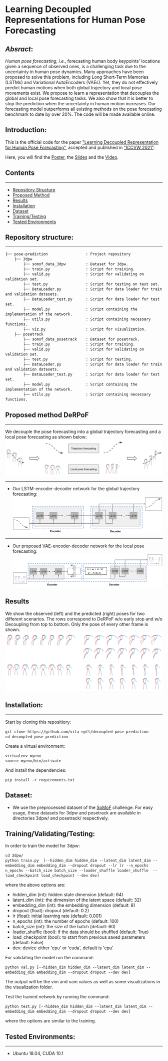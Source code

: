 # Learning Decoupled Representations for Human Pose Forecasting

## _Absract_:

_Human pose forecasting_, *i.e.*, forecasting human body keypoints' locations given a sequence of observed ones, is a challenging task due to the uncertainty in human pose dynamics. 
Many approaches have been proposed to solve this problem, including Long Short-Term Memories (LSTMs) and Variational AutoEncoders (VAEs). Yet, they do not effectively predict human motions when both global trajectory and local pose movements exist.
We propose to learn a representation that decouples the global and local pose forecasting tasks. We also show that it is better to stop the prediction when the uncertainty in human motion increases. 
Our forecasting model outperforms all existing methods on the pose forecasting benchmark to date by over 20%. The code will be made available online.

## Introduction:
This is the official code for the paper ["Learning Decoupled Representation for Human Pose Forecasting"](https://openaccess.thecvf.com/content/ICCV2021W/SoMoF/html/Parsaeifard_Learning_Decoupled_Representations_for_Human_Pose_Forecasting_ICCVW_2021_paper.html), accepted and published in ["ICCVW 2021"](https://somof.stanford.edu/workshops/iccv21).

Here, you will find the [Poster](https://drive.google.com/file/d/1qcHiTlGGG8KNk6sUPMnTSvkjcq9oVT32/view?usp=sharing), the [Slides](https://drive.google.com/file/d/1k5S_yFnzcBea9g8ZlieCSq77vas-5VGu/view?usp=sharing) and the [Video](https://drive.google.com/file/d/1GE9xTHDEBrRZAlck7trpWaMorlX0_e3z/view?usp=sharing).

## Contents
------------
  * [Repository Structure](#repository-structure)
  * [Proposed Method](#proposed-method-DeRPoF)
  * [Results](#results)
  * [Installation](#installation)
  * [Dataset](#dataset)
  * [Training/Testing](#training-testing)
  * [Tested Environments](#tested-environments)
  
## Repository structure:
------------
    ├── pose-prediction                 : Project repository
        ├── 3dpw 
            ├── somof_data_3dpw         : Dataset for 3dpw.
            ├── train.py                : Script for training.  
            ├── valid.py                : Script for validating on validation set.
            ├── test.py                 : Script for testing on test set.  
            ├── DataLoader.py           : Script for data loader for train and validation datasets. 
            ├── DataLoader_test.py      : Script for data loader for test set.
            ├── model.py                : Script containing the implementation of the network.
            ├── utils.py                : Script containing necessary functions.
            ├── viz.py                  : Script for visualization.
        ├── posetrack
            ├── somof_data_posetrack    : Dataset for posetrack.
            ├── train.py                : Script for training.  
            ├── valid.py                : Script for validating on validation set.
            ├── test.py                 : Script for testing.  
            ├── DataLoader.py           : Script for data loader for train and validation datasets. 
            ├── DataLoader_test.py      : Script for data loader for test set.
            ├── model.py                : Script containing the implementation of the network.
            ├── utils.py                : Script containing necessary functions.
            
## Proposed method DeRPoF
-------------
We decouple the pose forecasting into a global trajectory forecasting and a local pose forecasting as shown below:
![Our proposed method](images/network.png)

-------------

* Our LSTM-encoder-decoder network for the global trajectory forecasting:
![Our proposed network architecture for trajectory prediction](figures/fig2.png)

-------------

* Our proposed VAE-encoder-decoder network for the local pose forecasting:
![Our proposed network architecture for pose prediction](figures/fig3.png)

## Results

We show the observed (left) and the predicted (right) poses for two different scenarios. The rows correspond to DeRPoF w/o early stop and w/o Decoupling from top to bottom. Only the pose of every other frame is shown. 
![a](figures/fig4--a.png)
![b](figures/fig4--b.png)

## Installation:
------------
Start by cloning this repositiory:
```
git clone https://github.com/vita-epfl/decoupled-pose-prediction
cd decoupled-pose-prediction
```
Create a virtual environment:
```
virtualenv myenv
source myenv/bin/activate
```
And install the dependencies:
```
pip install -r requirements.txt
```

## Dataset:
  
  * We use the preprocessed dataset of the [SoMoF](https://somof.stanford.edu/dataset) challenge. For easy usage, these datasets for 3dpw and posetrack are available in directories 3dpw/ and posetrack/ respectively. 
  
## Training/Validating/Testing:
In order to train the model for 3dpw:
```
cd 3dpw/
python train.py  [--hidden_dim hidden_dim --latent_dim latent_dim --embedding_dim embedding_dim --dropout dropout --lr lr --n_epochs n_epochs --batch_size batch_size --loader_shuffle loader_shuffle  --load_checkpoint load_checkpoint --dev dev]
```
where the above options are:
* hidden_dim (int): hidden state dimension (default: 64)
* latent_dim (int): the dimension of the latent space (default: 32)
* embedding_dim (int): the embedding dimension (default: 8)
* dropout (float): dropout (default: 0.2)
* lr (float): initial learning rate (default: 0.001)
* n_epochs (int): the number of epochs (default: 100)
* batch_size (int): the size of the batch (default: 60)
* loader_shuffle (bool): if the data should be shuffled (default: True)
* load_checkpoint (bool): to start from previous saved parameters (default: False)
* dev: device either 'cpu' or 'cuda', default is 'cpu'

For validating the model run the command:
```
python val.py [--hidden_dim hidden_dim --latent_dim latent_dim --embedding_dim embedding_dim --dropout dropout --dev dev]
```
The output will be the vim and vam values as well as some visualizations in the visualization folder.


Test the trained network by running the command:
```
python test.py [--hidden_dim hidden_dim --latent_dim latent_dim --embedding_dim embedding_dim --dropout dropout --dev dev]
```
where the options are similar to the training. 

## Tested Environments:
------------
  * Ubuntu 18.04, CUDA 10.1
 
